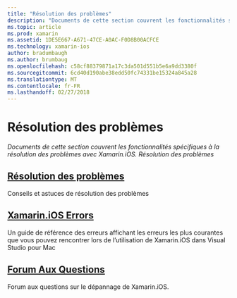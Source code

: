 ```yaml
---
title: "Résolution des problèmes"
description: "Documents de cette section couvrent les fonctionnalités spécifiques à la résolution des problèmes avec Xamarin.iOS. Résolution des problèmes"
ms.topic: article
ms.prod: xamarin
ms.assetid: 1DE5E667-A671-47CE-A0AC-F0D8B00ACFCE
ms.technology: xamarin-ios
author: bradumbaugh
ms.author: brumbaug
ms.openlocfilehash: c58cf88379871a17c3da501d551b5e6a9dd3380f
ms.sourcegitcommit: 6cd40d190abe38edd50fc74331be15324a845a28
ms.translationtype: MT
ms.contentlocale: fr-FR
ms.lasthandoff: 02/27/2018
---
```

# <a name="troubleshooting"></a>Résolution des problèmes

_Documents de cette section couvrent les fonctionnalités spécifiques à la résolution des problèmes avec Xamarin.iOS. Résolution des problèmes_

<a name="Troubleshooting" />


##  <a name="troubleshootingiostroubleshootingtroubleshootingmd"></a>[Résolution des problèmes](~/ios/troubleshooting/troubleshooting.md)

Conseils et astuces de résolution des problèmes

 <a name="Xamarin.Android_Errors_Reference" />


##  <a name="xamarinios-errorsiostroubleshootingmtouch-errorsmd"></a>[Xamarin.iOS Errors](~/ios/troubleshooting/mtouch-errors.md)

Un guide de référence des erreurs affichant les erreurs les plus courantes que vous pouvez rencontrer lors de l’utilisation de Xamarin.iOS dans Visual Studio pour Mac

## <a name="frequently-asked-questionsquestionsindexmd"></a>[Forum Aux Questions](questions/index.md)
Forum aux questions sur le dépannage de Xamarin.iOS.
